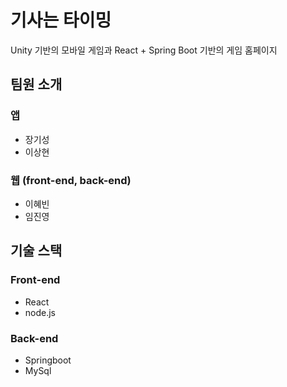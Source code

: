 # 기사는 타이밍 
Unity 기반의 모바일 게임과
React + Spring Boot 기반의 게임 홈페이지

## 팀원 소개
### 앱
 - 장기성
 - 이상현
### 웹 (front-end, back-end)
 - 이혜빈
 - 임진영

## 기술 스택

### Front-end
- React
- node.js
### Back-end
 - Springboot
 - MySql
